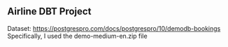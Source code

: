 
## Airline DBT Project

Dataset: https://postgrespro.com/docs/postgrespro/10/demodb-bookings
Specifically, I used the demo-medium-en.zip file